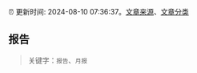 :alarm_clock: 更新时间: 2024-08-10 07:36:37。[文章来源](/README.md)、[文章分类](/TAGS.md)

## 报告


> 关键字：`报告`、`月报`



